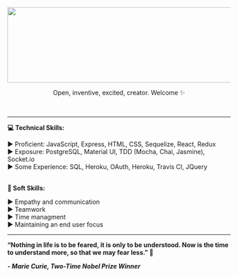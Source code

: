 <p align="center">
<img width='700px' height='170px' src="https://media.giphy.com/media/j9UUUwiUtjtYj8a2Bs/giphy.gif?cid=790b7611c54f240cc61cfdcad690302d9408f3dc9ea070fa&rid=giphy.gif&ct=g" 
 </p> 


<p align="center"> Open, inventive, excited, creator. Welcome ✨  </p></strong>
<br>

---
<strong>💻 Technical Skills: </strong>

▶︎ Proficient: JavaScript, Express, HTML, CSS, Sequelize, React, Redux <br/>
▶︎ Exposure: PostgreSQL, Material UI, TDD (Mocha, Chai, Jasmine), Socket.io <br/>
▶︎ Some Experience: SQL, Heroku, OAuth, Heroku, Travis CI, JQuery <br/>
<br>

<strong>🍦 Soft Skills: </strong>

▶︎ Empathy and communication <br/>
▶︎ Teamwork <br/>
▶︎ Time managment <br/>
▶︎ Maintaining an end user focus <br/>

---
<strong> “Nothing in life is to be feared, it is only to be understood. Now is the time to understand more, so that we may fear less.” 🌸 
<em><p> - Marie Curie, Two-Time Nobel Prize Winner </p></em> </strong>
<br>


<!--
**kyvycodes/kyvycodes** is a ✨ _special_ ✨ repository because its `README.md` (this file) appears on your GitHub profile.

<strong><p align="center"> Strategic, organized engineer with experience leading high-performing and energetic teams. I am dedicated to fine-tuning my skills through mentorship from more seasoned developers and tirelessly working toward self-improvement by learning all I can on my own. I became an engineer to help shape the global tech landscape and build a bridge between the world I came from and the innovations I believe our future world will require. <br/>

<p align="center"> Open, inventive, excited, diverse, creator. Welcome to my page ✨  </p></strong>


🔭 I’m currently working on
☞ New Portfolio using React, Swiper js and Smooth Scrollbar

🌱 I’m currently learning
☞ Kaboom 

👯 I’m looking to collaborate on
☞ Any games as a side project 

📫 How to reach me 
☞ [Linkedin](https://www.linkedin.com/in/kay-hardeman/)

<br> 
<br>

ideas to add later on:
- 🤔 I’m looking for help with ...
- 💬 Ask me about ...
- ⚡ Fun fact: ... 👋
---
-->
